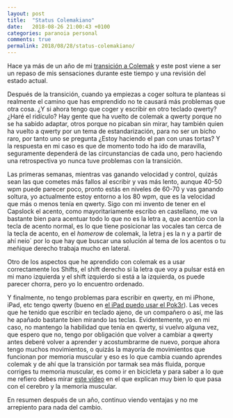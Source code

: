 ```yaml
---
layout: post
title:  "Status Colemakiano"
date:   2018-08-26 21:00:43 +0100
categories: paranoia personal
comments: true
permalink: 2018/08/28/status-colemakiano/
---
```


Hace ya más de un año de mi [transición a Colemak](http://www.resistancefutile.com/2017/05/06/Transicionando-a-Colemak/) y este post viene a ser un repaso de mis sensaciones durante este tiempo y una revisión del estado actual.

Después de la transición, cuando ya empiezas a coger soltura te planteas si realmente el camino que has emprendido no te causará más problemas que otra cosa. ¿Y si ahora tengo que coger y escribir en otro teclado qwerty? ¿Haré el ridículo? Hay gente que ha vuelto de colemak a qwerty porque no se ha sabido adaptar, otros porque no picaban sin mirar, hay también quien ha vuelto a qwerty por un tema de estandarización, para no ser un bicho raro, por tanto uno se pregunta ¿Estoy haciendo el pan con unas tortas? Y la respuesta en mi caso es que de momento todo ha ido de maravilla, seguramente dependerá de las circunstancias de cada uno, pero haciendo una retrospectiva yo nunca tuve problemas con la transición.

Las primeras semanas, mientras vas ganando velocidad y control, quizás sean las que cometes más fallos al escribir y vas más lento, aunque 40-50 wpm puede parecer poco, pronto estás en niveles de 60-70 y vas ganando soltura, yo actualmente estoy entorno a los 80 wpm, que es la velocidad que más o menos tenía en qwerty. Sigo con mi invento de tener en el Capslock el acento, como mayoritariamente escribo en castellano, me va bastante bien para acentuar todo lo que no es la letra a, que acentúo con la tecla de acento normal, es lo que tiene posicionar las vocales tan cerca de la tecla de acento, en el _homerow_ de colemak, la letra j es la n y a partir de ahí neio´ por lo que hay que buscar una solución al tema de los acentos o tu meñique derecho trabaja mucho en lateral.

Otro de los aspectos que he aprendido con colemak es a usar correctamente los Shifts, el shift derecho si la letra que voy a pulsar está en mi mano izquierda y el shift izquierdo si está a la izquierda, os puede parecer chorra, pero yo lo encuentro ordenado.

Y finalmente, no tengo problemas para escribir en qwerty, en mi iPhone, iPad, etc tengo qwerty (bueno en [el iPad puedo usar el Pok3r](http://www.resistancefutile.com/2017/09/24/iPad-Colemak/)). Las veces que he tenido que escribir en teclado ajeno, de un compañero o así, me las he apañado bastante bien mirando las teclas. Evidentemente, yo en mi caso, no mantengo la habilidad que tenía en qwerty, si vuelvo alguna vez, que espero que no, tengo por obligación que volver a cambiar a qwerty antes deberé volver a aprender y acostumbrarme de nuevo, porque ahora tengo muchos movimientos, o quizás la mayoría de movimientos que funcionan por memoria muscular y eso es lo que cambia cuando aprendes colemak y de ahí que la transición por tarmak sea más fluida, porque corriges tu memoria muscular, es como ir en bicicleta y para saber a lo que me refiero debes mirar [este vídeo](https://www.youtube.com/watch?v=MFzDaBzBlL0) en el que explican muy bien lo que pasa con el cerebro y la memoria muscular.

En resumen después de un año, continuo viendo ventajas y no me arrepiento para nada del cambio.
